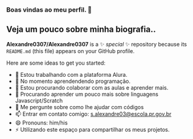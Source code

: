 ### Boas vindas ao meu perfil. 👋

## Veja um pouco sobre minha biografia..

**Alexandre0307/Alexandre0307** is a ✨ _special_ ✨ repository because its `README.md` (this file) appears on your GitHub profile.

Here are some ideas to get you started:

- 🔭 Estou trabalhando com a plataforma Alura.
- 🌱 No momento aprendendendo programação.
- 👯 Estou procurando colaborar com as aulas e aprender mais.
- 🤔 Procurando aprender um pouco mais sobre linguagens Javascript/Scratch
- 💬 Me pergunte sobre como lhe ajudar com códigos
- 📫 Entrar em contato comigo: s.alexandre03@escola.pr.gov.br
- 😄 Pronouns: him/his
- ⚡ Utilizando este espaço para compartilhar os meus projetos.

